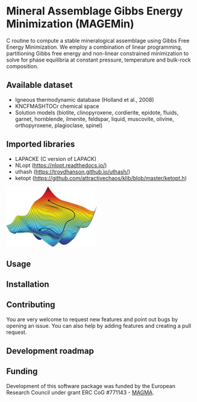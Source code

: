 # Mineral Assemblage Gibbs Energy Minimization (MAGEMin)

C routine to compute a stable mineralogical assemblage using Gibbs Free Energy Minimization. We employ a combination of linear programming, partitioning Gibbs free energy and non-linear constrained minimization to solve for phase equilibria at constant pressure, temperature and bulk-rock composition.

## Available dataset
- Igneous thermodynamic database (Holland et al., 2008)
- KNCFMASHTOCr chemical space
- Solution models (biotite, clinopyroxene, cordierite, epidote, fluids, garnet, hornblende, ilmenite, feldspar, liquid, muscovite, olivine, orthopyroxene, plagioclase, spinel)

## Imported libraries
- LAPACKE (C version of LAPACK)
- NLopt (https://nlopt.readthedocs.io/)
- uthash (https://troydhanson.github.io/uthash/)
- ketopt (https://github.com/attractivechaos/klib/blob/master/ketopt.h)


<img src="./pics/opt.png" alt="drawing" width="240"/>

## Usage 

## Installation 

## Contributing
You are very welcome to request new features and point out bugs by opening an issue. You can also help by adding features and creating a pull request.

## Development roadmap

## Funding
Development of this software package was funded by the European Research Council under grant ERC CoG #771143 - [MAGMA](https://magma.uni-mainz.de).
